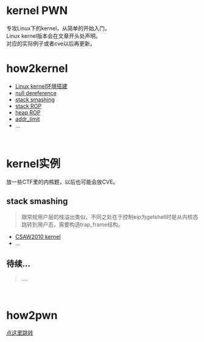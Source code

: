 # kernel PWN
专攻Linux下的kernel，从简单的开始入门。</br>
Linux kernel版本会在文章开头处声明。</br>
对应的实际例子或者cve以后再更新。</br>



# how2kernel

- [Linux kernel环境搭建](https://github.com/fangdada/kernelPWN/tree/master/how2kernel/00build_environ)
- [null dereference](https://github.com/fangdada/kernelPWN/tree/master/how2kernel/01null_dereference)
- [stack smashing](https://github.com/fangdada/kernelPWN/tree/master/how2kernel/02stack_smashing)
- [stack ROP](https://github.com/fangdada/kernelPWN/tree/master/how2kernel/03stack_ROP)
- [heap ROP](https://github.com/fangdada/kernelPWN/tree/master/how2kernel/04heap_ROP)
- [addr_limit](https://github.com/fangdada/kernelPWN/tree/master/how2kernel/05addr_limit)
- ...

</br>

# kernel实例

放一些CTF里的内核题，以后也可能会放CVE。</br>

## stack smashing

> 跟常规用户层的栈溢出类似，不同之处在于控制eip为getshell时是从内核态跳转到用户态，需要构造trap_frame结构。

- [CSAW2010 kernel](https://github.com/fangdada/kernelPWN/tree/master/CSAW2010)
- ...

## 待续...

> ....

</br>

# how2pwn

[点这里跳转](https://github.com/fangdada/ctf/tree/master/how2pwn)



